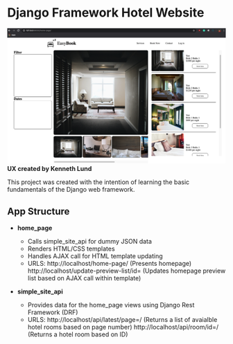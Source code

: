 # Django Framework Hotel Website

![alt text](https://github.com/Kenneth-Lund/Django-Hotel-Website/blob/master/readme_image.png)
**UX created by Kenneth Lund**

This project was created with the intention of learning the basic fundamentals of the Django web framework.

## App Structure

* **home_page**
  * Calls simple_site_api for dummy JSON data
  * Renders HTML/CSS templates
  * Handles AJAX call for HTML template updating
  * URLS:
     http://localhost/home-page/               (Presents homepage)
     http://localhost/update-preview-list/id=  (Updates homepage preview list based on AJAX call within template)

* **simple_site_api**
  * Provides data for the home_page views using Django Rest Framework (DRF)
  *  URLS:
    http://localhost/api/latest/page=/ (Returns a list of avaialble hotel rooms based on page number)
    http://localhost/api/room/id=/     (Returns a hotel room based on ID)
      

